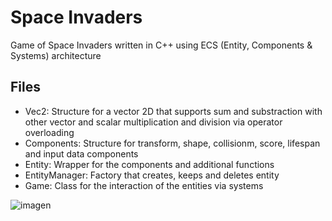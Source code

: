 # Space Invaders
Game of Space Invaders written in C++ using ECS (Entity, Components & Systems) architecture

## Files
- Vec2: Structure for a vector 2D that supports sum and substraction with other vector and scalar multiplication and division via operator overloading
- Components: Structure for transform, shape, collisionm, score, lifespan and input data components
- Entity: Wrapper for the components and additional functions
- EntityManager: Factory that creates, keeps and deletes entity
- Game: Class for the interaction of the entities via systems

![imagen](https://github.com/user-attachments/assets/31861f24-46f3-4557-8fed-3ac5179319ad)

